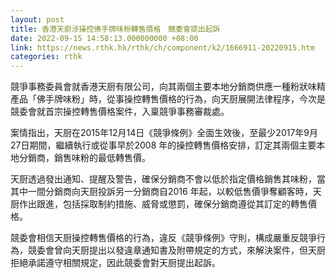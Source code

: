 ```yaml
---
layout: post
title: 香港天廚涉操控佛手牌味粉轉售價格　競委會提出起訴
date: 2022-09-15 14:58:13.000000000 +08:00
link: https://news.rthk.hk/rthk/ch/component/k2/1666911-20220915.htm
categories: rthk
---
```


競爭事務委員會就香港天厨有限公司，向其兩個主要本地分銷商供應一種粉狀味精產品「佛手牌味粉」時，從事操控轉售價格的行為，向天厨展開法律程序，今次是競委會就首宗操控轉售價格案件，入稟競爭事務審裁處。

案情指出，天厨在2015年12月14日《競爭條例》全面生效後，至最少2017年9月27日期間，繼續執行或從事早於2008 年的操控轉售價格安排，訂定其兩個主要本地分銷商，銷售味粉的最低轉售價。

天厨透過發出通知、提醒及警告，確保分銷商不會以低於指定價格銷售其味粉，當其中一間分銷商向天厨投訴另一分銷商自2016 年起，以較低售價爭奪顧客時，天厨作出跟進，包括採取制約措施、威脅或懲罰，確保分銷商遵從其訂定的轉售價格。

競委會相信天厨操控轉售價格的行為，違反《競爭條例》守則，構成嚴重反競爭行為，競委會曾向天厨提出以發違章通知書及附帶規定的方式，來解決案件，但天厨拒絕承諾遵守相關規定，因此競委會對天厨提出起訴。
